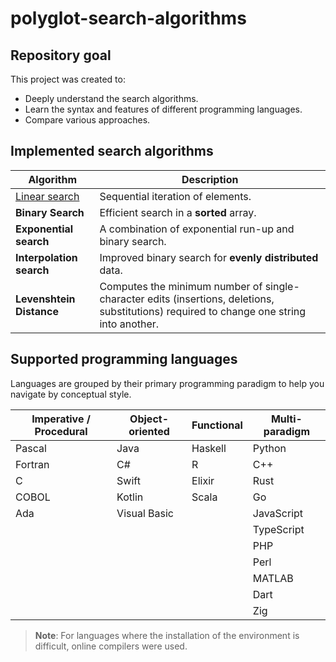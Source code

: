 # polyglot-search-algorithms

## Repository goal

This project was created to:

- Deeply understand the search algorithms.
- Learn the syntax and features of different programming languages.
- Compare various approaches.

## Implemented search algorithms

| Algorithm | Description |
|---------------------------|----------|
| [Linear search](Linear_search)        | Sequential iteration of elements. |
| **Binary Search**        | Efficient search in a **sorted** array. |
| **Exponential search**| A combination of exponential run-up and binary search. |
| **Interpolation search**| Improved binary search for **evenly distributed** data. |
| **Levenshtein Distance**| Computes the minimum number of single-character edits (insertions, deletions, substitutions) required to change one string into another. |

## Supported programming languages

Languages are grouped by their primary programming paradigm to help you navigate by conceptual style.

| Imperative / Procedural | Object-oriented | Functional       | Multi-paradigm      |
|-------------------------|-----------------|------------------|---------------------|
| Pascal                  | Java            | Haskell          | Python              |
| Fortran                 | C#              | R                | C++                 |
| C                       | Swift           | Elixir           | Rust                |
| COBOL                   | Kotlin          | Scala            | Go                  |
| Ada                     | Visual Basic    |                  | JavaScript          |
|                         |                 |                  | TypeScript          |
|                         |                 |                  | PHP                 |
|                         |                 |                  | Perl                |
|                         |                 |                  | MATLAB              |
|                         |                 |                  | Dart                |
|                         |                 |                  | Zig                 |

> **Note**: For languages where the installation of the environment is difficult, online compilers were used.



